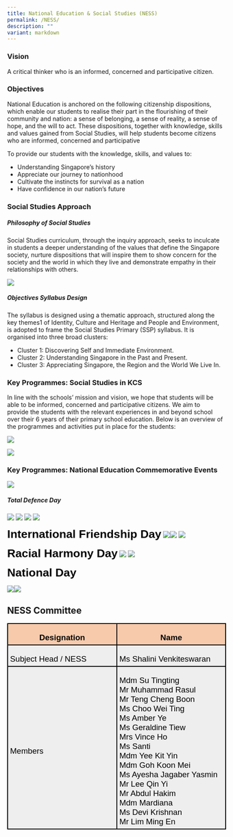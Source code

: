 ```yaml
---
title: National Education & Social Studies (NESS)
permalink: /NESS/
description: ""
variant: markdown
---
```

### Vision

A critical thinker who is an informed, concerned and participative citizen. 

### Objectives

National Education is anchored on the following citizenship dispositions, which enable our students to realise their part in the flourishing of their community and nation: a sense of belonging, a sense of reality, a sense of hope, and the will to act. These dispositions, together with knowledge, skills and values gained from Social Studies, will help students become citizens who are informed, concerned and participative

To provide our students with the knowledge, skills, and values to: 

* Understanding Singapore’s history
* Appreciate our journey to nationhood
* Cultivate the instincts for survival as a nation 
* Have confidence in our nation’s future

### Social Studies Approach

##### Philosophy of Social Studies

Social Studies curriculum, through the inquiry approach, seeks to inculcate in students a deeper understanding of the values that define the Singapore society, nurture dispositions that will inspire them to show concern for the society and the world in which they live and demonstrate empathy in their relationships with others.

![](/images/Social%20Studies/Picture1_SS.jpg)

##### Objectives Syllabus Design

The syllabus is designed using a thematic approach, structured along the key themes1 of Identity, Culture and Heritage and People and Environment, is adopted to frame the Social Studies Primary (SSP) syllabus. It is organised into three broad clusters:

* Cluster 1: Discovering Self and Immediate Environment.
* Cluster 2: Understanding Singapore in the Past and Present.
* Cluster 3: Appreciating Singapore, the Region and the World We Live In.

### Key Programmes: Social Studies in KCS

In line with the schools’ mission and vision, we hope that students will be able to be informed, concerned and participative citizens. We aim to provide the students with the relevant experiences in and beyond school over their 6 years of their primary school education. Below is an overview of the programmes and activities put in place for the students:

![](/images/Social%20Studies/KCS_NESS_2.png)

![](/images/Social%20Studies/KCS_NESS_1.png)
	
### Key Programmes: National Education Commemorative Events

![](/images/Social%20Studies/KCS_NESS_3.png)
	
##### Total Defence Day

![](/images/Social%20Studies/Picture%2014_TDD.jpg)
![](/images/Social%20Studies/Picture%2015_TDD.jpg)
![](/images/Social%20Studies/Picture%2016_TDD.jpeg)
![](/images/Social%20Studies/Picture%2017_TDD.jpeg)

<span style="font-size:20.0pt;font-family:&quot;Arial&quot;,sans-serif;
  mso-fareast-font-family:&quot;Times New Roman&quot;;color:black"><b>International Friendship Day</b></span>
![](/images/Social%20Studies/Picture%2010_IFD.png)![](/images/Social%20Studies/Picture%209_IFD.png)
![](/images/Social%20Studies/Picture%2011_IFD.png)

<span style="font-size:20.0pt;font-family:&quot;Arial&quot;,sans-serif;
  mso-fareast-font-family:&quot;Times New Roman&quot;;color:black"><b>Racial Harmony Day</b></span>
![](/images/Social%20Studies/Picture%2012_RHD.jpeg)
![](/images/Social%20Studies/Picture%2013_RHD.jpeg)

<span style="font-size:20.0pt;font-family:&quot;Arial&quot;,sans-serif;
  mso-fareast-font-family:&quot;Times New Roman&quot;;color:black"><b>National Day</b></span>

![](/images/Social%20Studies/Picture%208_ND.jpg)![](/images/Social%20Studies/Picture%207_ND.png)

## NESS Committee<br>

<span style="font-size:20.0pt;font-family:Arial;color:black">
<table class="MsoNormalTable" border="1" cellspacing="0" cellpadding="0" width="511" style="width:383.4pt;margin-left:-.15pt;background:white;border-collapse:collapse;
 border:none;mso-border-alt:solid windowtext 1.5pt;mso-yfti-tbllook:1184;
 mso-border-insideh:1.5pt solid windowtext;mso-border-insidev:1.5pt solid windowtext"><tbody><tr style="mso-yfti-irow:0;mso-yfti-firstrow:yes;height:9.5pt"><td width="271" valign="top" style="width:203.3pt;border:solid windowtext 1.5pt;
  background:#F7CAAC;mso-background-themecolor:accent2;mso-background-themetint:
  102;padding:3.75pt 3.75pt 3.75pt 3.75pt;height:9.5pt"><p class="MsoNormal" align="center" style="margin-bottom:0in;text-align:center;
  line-height:normal"><b><span style="font-size:12.0pt;font-family:&quot;Arial&quot;,sans-serif;
  mso-fareast-font-family:&quot;Times New Roman&quot;;color:#484848"><span style="font-size:14.0pt;font-family:Arial;color:black">Designation</span></span></b><span style="font-size:12.0pt;font-family:&quot;Arial&quot;,sans-serif;mso-fareast-font-family:
  &quot;Times New Roman&quot;;color:black"></span></p></td><td width="240" valign="top" style="width:180.1pt;border:solid windowtext 1.5pt;
  border-left:none;mso-border-left-alt:solid windowtext 1.5pt;background:#F7CAAC;
  mso-background-themecolor:accent2;mso-background-themetint:102;padding:3.75pt 3.75pt 3.75pt 3.75pt;
  height:9.5pt"><p class="MsoNormal" align="center" style="margin-bottom:0in;text-align:center;
  line-height:normal"><b><span style="font-size:12.0pt;font-family:&quot;Arial&quot;,sans-serif;
  mso-fareast-font-family:&quot;Times New Roman&quot;;color:#484848"><span style="font-size:14.0pt;font-family:Arial;color:black">Name</span></span></b><span style="font-size:12.0pt;font-family:&quot;Arial&quot;,sans-serif;mso-fareast-font-family:
  &quot;Times New Roman&quot;;color:black"></span></p></td></tr><tr style="mso-yfti-irow:1;height:19.2pt"><td width="271" style="width:203.3pt;border:solid windowtext 1.5pt;border-top:
  none;mso-border-top-alt:solid windowtext 1.5pt;background:#EEEEEE;padding:
  3.75pt 3.75pt 3.75pt 3.75pt;height:19.2pt"><p class="MsoNormal" style="margin-bottom:0in;line-height:normal"><span style="font-size:12.0pt;font-family:&quot;Arial&quot;,sans-serif;mso-fareast-font-family:
  &quot;Times New Roman&quot;;color:black"><span style="font-size:14.0pt;font-family:Arial;color:black">Subject Head / NESS</span></span></p></td><td width="240" style="width:180.1pt;border-top:none;border-left:none;
  border-bottom:solid windowtext 1.5pt;border-right:solid windowtext 1.5pt;
  mso-border-top-alt:solid windowtext 1.5pt;mso-border-left-alt:solid windowtext 1.5pt;
  background:#EEEEEE;padding:3.75pt 3.75pt 3.75pt 3.75pt;height:19.2pt"><p class="MsoNormal" style="margin-bottom:0in;line-height:normal"><span style="font-size:12.0pt;font-family:&quot;Arial&quot;,sans-serif;mso-fareast-font-family:
  &quot;Times New Roman&quot;;color:black"><span style="font-size:14.0pt;font-family:Arial;color:black">Ms Shalini Venkiteswaran</span></span></p></td></tr><tr style="mso-yfti-irow:2;mso-yfti-lastrow:yes;height:9.2pt"><td width="271" style="width:203.3pt;border:solid windowtext 1.5pt;border-top:
  none;mso-border-top-alt:solid windowtext 1.5pt;background:#EEEEEE;padding:
  3.75pt 3.75pt 3.75pt 3.75pt;height:9.2pt"><p class="MsoNormal" style="margin-bottom:0in;line-height:normal"><span style="font-size:12.0pt;font-family:&quot;Arial&quot;,sans-serif;mso-fareast-font-family:
  &quot;Times New Roman&quot;;color:black"><span style="font-size:14.0pt;font-family:Arial;color:black">Members</span></span></p></td><td width="240" style="width:200.1pt;border-top:none;border-left:none;
  border-bottom:solid windowtext 1.5pt;border-right:solid windowtext 1.5pt;
  mso-border-top-alt:solid windowtext 1.5pt;mso-border-left-alt:solid windowtext 1.5pt;
  background:#EEEEEE;padding:3.75pt 3.75pt 3.75pt 3.75pt;height:9.2pt"><p class="MsoNormal" style="margin-bottom:0in;line-height:normal"><span style="font-size:12.0pt;font-family:&quot;Arial&quot;,sans-serif;mso-fareast-font-family:
  &quot;Times New Roman&quot;;color:black"><span style="font-size:14.0pt;font-family:Arial;color:black">Mdm Su Tingting<br>Mr Muhammad Rasul<br>Mr Teng Cheng Boon<br>Ms Choo Wei Ting<br>Ms Amber Ye<br>Ms Geraldine Tiew<br>Mrs Vince Ho<br>Ms Santi<br>Mdm Yee Kit Yin<br>Mdm Goh Koon Mei<br>Ms Ayesha Jagaber Yasmin<br>Mr Lee Qin Yi<br>Mr Abdul Hakim<br>Mdm Mardiana<br>Ms Devi Krishnan<br>Mr Lim Ming En</span></span></p></td></tr></tbody></table></span>